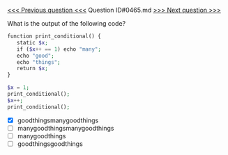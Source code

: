[<<< Previous question <<<](0464.md)  Question ID#0465.md  [>>> Next question >>>](0466.md) 

What is the output of the following code?

```php
function print_conditional() {
   static $x;
   if ($x++ == 1) echo "many";
   echo "good";
   echo "things";
   return $x;
}

$x = 1;
print_conditional();
$x++;
print_conditional();
```

- [x] goodthingsmanygoodthings
- [ ] manygoodthingsmanygoodthings
- [ ] manygoodthings
- [ ] goodthingsgoodthings
